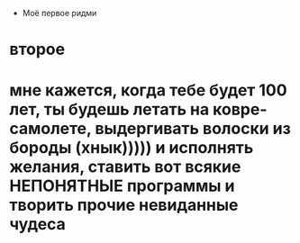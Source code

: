 - Моё первое ридми
# второе    

# мне кажется, когда тебе будет 100 лет, ты будешь летать на ковре-самолете, выдергивать волоски из бороды (хнык))))) и исполнять желания, ставить вот всякие НЕПОНЯТНЫЕ программы и творить прочие невиданные чудеса
